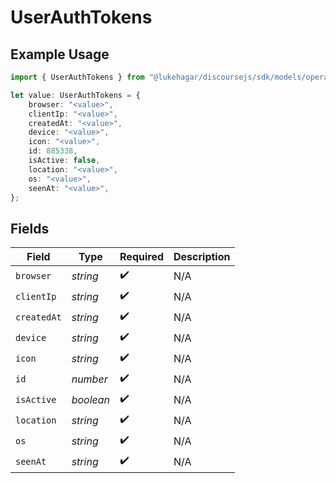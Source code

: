 # UserAuthTokens

## Example Usage

```typescript
import { UserAuthTokens } from "@lukehagar/discoursejs/sdk/models/operations";

let value: UserAuthTokens = {
    browser: "<value>",
    clientIp: "<value>",
    createdAt: "<value>",
    device: "<value>",
    icon: "<value>",
    id: 885338,
    isActive: false,
    location: "<value>",
    os: "<value>",
    seenAt: "<value>",
};
```

## Fields

| Field              | Type               | Required           | Description        |
| ------------------ | ------------------ | ------------------ | ------------------ |
| `browser`          | *string*           | :heavy_check_mark: | N/A                |
| `clientIp`         | *string*           | :heavy_check_mark: | N/A                |
| `createdAt`        | *string*           | :heavy_check_mark: | N/A                |
| `device`           | *string*           | :heavy_check_mark: | N/A                |
| `icon`             | *string*           | :heavy_check_mark: | N/A                |
| `id`               | *number*           | :heavy_check_mark: | N/A                |
| `isActive`         | *boolean*          | :heavy_check_mark: | N/A                |
| `location`         | *string*           | :heavy_check_mark: | N/A                |
| `os`               | *string*           | :heavy_check_mark: | N/A                |
| `seenAt`           | *string*           | :heavy_check_mark: | N/A                |